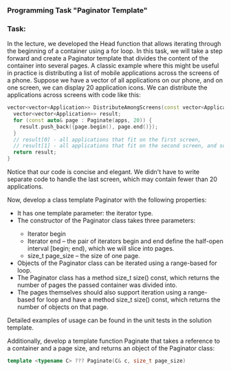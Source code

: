 ### Programming Task "Paginator Template"

### Task:
In the lecture, we developed the Head function that allows iterating through the beginning of a container using a for loop. In this task, we will take a step forward and create a Paginator template that divides the content of the container into several pages. A classic example where this might be useful in practice is distributing a list of mobile applications across the screens of a phone. Suppose we have a vector of all applications on our phone, and on one screen, we can display 20 application icons. We can distribute the applications across screens with code like this:

```cpp
vector<vector<Application>> DistributeAmongScreens(const vector<Application>& apps) {
  vector<vector<Application>> result;
  for (const auto& page : Paginate(apps, 20)) {
    result.push_back({page.begin(), page.end()});
  }
  // result[0] - all applications that fit on the first screen,
  // result[1] - all applications that fit on the second screen, and so on.
  return result;
}
```

Notice that our code is concise and elegant. We didn't have to write separate code to handle the last screen, which may contain fewer than 20 applications.

Now, develop a class template Paginator with the following properties:

- It has one template parameter: the iterator type.
- The constructor of the Paginator<Iterator> class takes three parameters:
  - Iterator begin
  - Iterator end – the pair of iterators begin and end define the half-open interval [begin; end), which we will slice into pages.
  - size_t page_size – the size of one page.
- Objects of the Paginator<Iterator> class can be iterated using a range-based for loop.
- The Paginator<Iterator> class has a method size_t size() const, which returns the number of pages the passed container was divided into.
- The pages themselves should also support iteration using a range-based for loop and have a method size_t size() const, which returns the number of objects on that page.

Detailed examples of usage can be found in the unit tests in the solution template.

Additionally, develop a template function Paginate that takes a reference to a container and a page size, and returns an object of the Paginator<It> class:

```cpp
template <typename C> ??? Paginate(C& c, size_t page_size)
```